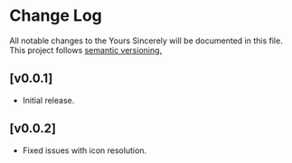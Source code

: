# Change Log

All notable changes to the Yours Sincerely will be documented in this file.
This project follows [semantic versioning.](https://semver.org/)

## [v0.0.1]

- Initial release.

## [v0.0.2]

- Fixed issues with icon resolution.